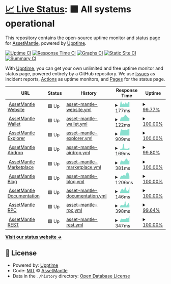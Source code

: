 # [📈 Live Status](https://status.assetmantle.one): <!--live status--> **🟩 All systems operational**

This repository contains the open-source uptime monitor and status page for [AssetMantle](https://assetmantle.one), powered by [Upptime](https://github.com/upptime/upptime).

[![Uptime CI](https://github.com/AssetMantle/status/workflows/Uptime%20CI/badge.svg)](https://github.com/AssetMantle/status/actions?query=workflow%3A%22Uptime+CI%22)
[![Response Time CI](https://github.com/AssetMantle/status/workflows/Response%20Time%20CI/badge.svg)](https://github.com/AssetMantle/status/actions?query=workflow%3A%22Response+Time+CI%22)
[![Graphs CI](https://github.com/AssetMantle/status/workflows/Graphs%20CI/badge.svg)](https://github.com/AssetMantle/status/actions?query=workflow%3A%22Graphs+CI%22)
[![Static Site CI](https://github.com/AssetMantle/status/workflows/Static%20Site%20CI/badge.svg)](https://github.com/AssetMantle/status/actions?query=workflow%3A%22Static+Site+CI%22)
[![Summary CI](https://github.com/AssetMantle/status/workflows/Summary%20CI/badge.svg)](https://github.com/AssetMantle/status/actions?query=workflow%3A%22Summary+CI%22)

With [Upptime](https://upptime.js.org), you can get your own unlimited and free uptime monitor and status page, powered entirely by a GitHub repository. We use [Issues](https://github.com/AssetMantle/status/issues) as incident reports, [Actions](https://github.com/AssetMantle/status/actions) as uptime monitors, and [Pages](https://status.assetmantle.one) for the status page.

<!--start: status pages-->
<!-- This summary is generated by Upptime (https://github.com/upptime/upptime) -->
<!-- Do not edit this manually, your changes will be overwritten -->
<!-- prettier-ignore -->
| URL | Status | History | Response Time | Uptime |
| --- | ------ | ------- | ------------- | ------ |
| <img alt="" src="https://favicons.githubusercontent.com/assetmantle.one" height="13"> [AssetMantle Website](https://assetmantle.one) | 🟩 Up | [asset-mantle-website.yml](https://github.com/AssetMantle/status/commits/HEAD/history/asset-mantle-website.yml) | <details><summary><img alt="Response time graph" src="./graphs/asset-mantle-website/response-time-week.png" height="20"> 177ms</summary><br><a href="https://status.assetmantle.one/history/asset-mantle-website"><img alt="Response time 177" src="https://img.shields.io/endpoint?url=https%3A%2F%2Fraw.githubusercontent.com%2FAssetMantle%2Fstatus%2FHEAD%2Fapi%2Fasset-mantle-website%2Fresponse-time.json"></a><br><a href="https://status.assetmantle.one/history/asset-mantle-website"><img alt="24-hour response time 222" src="https://img.shields.io/endpoint?url=https%3A%2F%2Fraw.githubusercontent.com%2FAssetMantle%2Fstatus%2FHEAD%2Fapi%2Fasset-mantle-website%2Fresponse-time-day.json"></a><br><a href="https://status.assetmantle.one/history/asset-mantle-website"><img alt="7-day response time 177" src="https://img.shields.io/endpoint?url=https%3A%2F%2Fraw.githubusercontent.com%2FAssetMantle%2Fstatus%2FHEAD%2Fapi%2Fasset-mantle-website%2Fresponse-time-week.json"></a><br><a href="https://status.assetmantle.one/history/asset-mantle-website"><img alt="30-day response time 177" src="https://img.shields.io/endpoint?url=https%3A%2F%2Fraw.githubusercontent.com%2FAssetMantle%2Fstatus%2FHEAD%2Fapi%2Fasset-mantle-website%2Fresponse-time-month.json"></a><br><a href="https://status.assetmantle.one/history/asset-mantle-website"><img alt="1-year response time 177" src="https://img.shields.io/endpoint?url=https%3A%2F%2Fraw.githubusercontent.com%2FAssetMantle%2Fstatus%2FHEAD%2Fapi%2Fasset-mantle-website%2Fresponse-time-year.json"></a></details> | <details><summary><a href="https://status.assetmantle.one/history/asset-mantle-website">99.77%</a></summary><a href="https://status.assetmantle.one/history/asset-mantle-website"><img alt="All-time uptime 99.77%" src="https://img.shields.io/endpoint?url=https%3A%2F%2Fraw.githubusercontent.com%2FAssetMantle%2Fstatus%2FHEAD%2Fapi%2Fasset-mantle-website%2Fuptime.json"></a><br><a href="https://status.assetmantle.one/history/asset-mantle-website"><img alt="24-hour uptime 100.00%" src="https://img.shields.io/endpoint?url=https%3A%2F%2Fraw.githubusercontent.com%2FAssetMantle%2Fstatus%2FHEAD%2Fapi%2Fasset-mantle-website%2Fuptime-day.json"></a><br><a href="https://status.assetmantle.one/history/asset-mantle-website"><img alt="7-day uptime 99.77%" src="https://img.shields.io/endpoint?url=https%3A%2F%2Fraw.githubusercontent.com%2FAssetMantle%2Fstatus%2FHEAD%2Fapi%2Fasset-mantle-website%2Fuptime-week.json"></a><br><a href="https://status.assetmantle.one/history/asset-mantle-website"><img alt="30-day uptime 99.77%" src="https://img.shields.io/endpoint?url=https%3A%2F%2Fraw.githubusercontent.com%2FAssetMantle%2Fstatus%2FHEAD%2Fapi%2Fasset-mantle-website%2Fuptime-month.json"></a><br><a href="https://status.assetmantle.one/history/asset-mantle-website"><img alt="1-year uptime 99.77%" src="https://img.shields.io/endpoint?url=https%3A%2F%2Fraw.githubusercontent.com%2FAssetMantle%2Fstatus%2FHEAD%2Fapi%2Fasset-mantle-website%2Fuptime-year.json"></a></details>
| <img alt="" src="https://favicons.githubusercontent.com/wallet.assetmantle.one" height="13"> [AssetMantle Wallet](https://wallet.assetmantle.one) | 🟩 Up | [asset-mantle-wallet.yml](https://github.com/AssetMantle/status/commits/HEAD/history/asset-mantle-wallet.yml) | <details><summary><img alt="Response time graph" src="./graphs/asset-mantle-wallet/response-time-week.png" height="20"> 122ms</summary><br><a href="https://status.assetmantle.one/history/asset-mantle-wallet"><img alt="Response time 122" src="https://img.shields.io/endpoint?url=https%3A%2F%2Fraw.githubusercontent.com%2FAssetMantle%2Fstatus%2FHEAD%2Fapi%2Fasset-mantle-wallet%2Fresponse-time.json"></a><br><a href="https://status.assetmantle.one/history/asset-mantle-wallet"><img alt="24-hour response time 95" src="https://img.shields.io/endpoint?url=https%3A%2F%2Fraw.githubusercontent.com%2FAssetMantle%2Fstatus%2FHEAD%2Fapi%2Fasset-mantle-wallet%2Fresponse-time-day.json"></a><br><a href="https://status.assetmantle.one/history/asset-mantle-wallet"><img alt="7-day response time 122" src="https://img.shields.io/endpoint?url=https%3A%2F%2Fraw.githubusercontent.com%2FAssetMantle%2Fstatus%2FHEAD%2Fapi%2Fasset-mantle-wallet%2Fresponse-time-week.json"></a><br><a href="https://status.assetmantle.one/history/asset-mantle-wallet"><img alt="30-day response time 122" src="https://img.shields.io/endpoint?url=https%3A%2F%2Fraw.githubusercontent.com%2FAssetMantle%2Fstatus%2FHEAD%2Fapi%2Fasset-mantle-wallet%2Fresponse-time-month.json"></a><br><a href="https://status.assetmantle.one/history/asset-mantle-wallet"><img alt="1-year response time 122" src="https://img.shields.io/endpoint?url=https%3A%2F%2Fraw.githubusercontent.com%2FAssetMantle%2Fstatus%2FHEAD%2Fapi%2Fasset-mantle-wallet%2Fresponse-time-year.json"></a></details> | <details><summary><a href="https://status.assetmantle.one/history/asset-mantle-wallet">100.00%</a></summary><a href="https://status.assetmantle.one/history/asset-mantle-wallet"><img alt="All-time uptime 100.00%" src="https://img.shields.io/endpoint?url=https%3A%2F%2Fraw.githubusercontent.com%2FAssetMantle%2Fstatus%2FHEAD%2Fapi%2Fasset-mantle-wallet%2Fuptime.json"></a><br><a href="https://status.assetmantle.one/history/asset-mantle-wallet"><img alt="24-hour uptime 100.00%" src="https://img.shields.io/endpoint?url=https%3A%2F%2Fraw.githubusercontent.com%2FAssetMantle%2Fstatus%2FHEAD%2Fapi%2Fasset-mantle-wallet%2Fuptime-day.json"></a><br><a href="https://status.assetmantle.one/history/asset-mantle-wallet"><img alt="7-day uptime 100.00%" src="https://img.shields.io/endpoint?url=https%3A%2F%2Fraw.githubusercontent.com%2FAssetMantle%2Fstatus%2FHEAD%2Fapi%2Fasset-mantle-wallet%2Fuptime-week.json"></a><br><a href="https://status.assetmantle.one/history/asset-mantle-wallet"><img alt="30-day uptime 100.00%" src="https://img.shields.io/endpoint?url=https%3A%2F%2Fraw.githubusercontent.com%2FAssetMantle%2Fstatus%2FHEAD%2Fapi%2Fasset-mantle-wallet%2Fuptime-month.json"></a><br><a href="https://status.assetmantle.one/history/asset-mantle-wallet"><img alt="1-year uptime 100.00%" src="https://img.shields.io/endpoint?url=https%3A%2F%2Fraw.githubusercontent.com%2FAssetMantle%2Fstatus%2FHEAD%2Fapi%2Fasset-mantle-wallet%2Fuptime-year.json"></a></details>
| <img alt="" src="https://favicons.githubusercontent.com/explorer.assetmantle.one" height="13"> [AssetMantle Explorer](https://explorer.assetmantle.one) | 🟩 Up | [asset-mantle-explorer.yml](https://github.com/AssetMantle/status/commits/HEAD/history/asset-mantle-explorer.yml) | <details><summary><img alt="Response time graph" src="./graphs/asset-mantle-explorer/response-time-week.png" height="20"> 909ms</summary><br><a href="https://status.assetmantle.one/history/asset-mantle-explorer"><img alt="Response time 909" src="https://img.shields.io/endpoint?url=https%3A%2F%2Fraw.githubusercontent.com%2FAssetMantle%2Fstatus%2FHEAD%2Fapi%2Fasset-mantle-explorer%2Fresponse-time.json"></a><br><a href="https://status.assetmantle.one/history/asset-mantle-explorer"><img alt="24-hour response time 974" src="https://img.shields.io/endpoint?url=https%3A%2F%2Fraw.githubusercontent.com%2FAssetMantle%2Fstatus%2FHEAD%2Fapi%2Fasset-mantle-explorer%2Fresponse-time-day.json"></a><br><a href="https://status.assetmantle.one/history/asset-mantle-explorer"><img alt="7-day response time 909" src="https://img.shields.io/endpoint?url=https%3A%2F%2Fraw.githubusercontent.com%2FAssetMantle%2Fstatus%2FHEAD%2Fapi%2Fasset-mantle-explorer%2Fresponse-time-week.json"></a><br><a href="https://status.assetmantle.one/history/asset-mantle-explorer"><img alt="30-day response time 909" src="https://img.shields.io/endpoint?url=https%3A%2F%2Fraw.githubusercontent.com%2FAssetMantle%2Fstatus%2FHEAD%2Fapi%2Fasset-mantle-explorer%2Fresponse-time-month.json"></a><br><a href="https://status.assetmantle.one/history/asset-mantle-explorer"><img alt="1-year response time 909" src="https://img.shields.io/endpoint?url=https%3A%2F%2Fraw.githubusercontent.com%2FAssetMantle%2Fstatus%2FHEAD%2Fapi%2Fasset-mantle-explorer%2Fresponse-time-year.json"></a></details> | <details><summary><a href="https://status.assetmantle.one/history/asset-mantle-explorer">100.00%</a></summary><a href="https://status.assetmantle.one/history/asset-mantle-explorer"><img alt="All-time uptime 100.00%" src="https://img.shields.io/endpoint?url=https%3A%2F%2Fraw.githubusercontent.com%2FAssetMantle%2Fstatus%2FHEAD%2Fapi%2Fasset-mantle-explorer%2Fuptime.json"></a><br><a href="https://status.assetmantle.one/history/asset-mantle-explorer"><img alt="24-hour uptime 100.00%" src="https://img.shields.io/endpoint?url=https%3A%2F%2Fraw.githubusercontent.com%2FAssetMantle%2Fstatus%2FHEAD%2Fapi%2Fasset-mantle-explorer%2Fuptime-day.json"></a><br><a href="https://status.assetmantle.one/history/asset-mantle-explorer"><img alt="7-day uptime 100.00%" src="https://img.shields.io/endpoint?url=https%3A%2F%2Fraw.githubusercontent.com%2FAssetMantle%2Fstatus%2FHEAD%2Fapi%2Fasset-mantle-explorer%2Fuptime-week.json"></a><br><a href="https://status.assetmantle.one/history/asset-mantle-explorer"><img alt="30-day uptime 100.00%" src="https://img.shields.io/endpoint?url=https%3A%2F%2Fraw.githubusercontent.com%2FAssetMantle%2Fstatus%2FHEAD%2Fapi%2Fasset-mantle-explorer%2Fuptime-month.json"></a><br><a href="https://status.assetmantle.one/history/asset-mantle-explorer"><img alt="1-year uptime 100.00%" src="https://img.shields.io/endpoint?url=https%3A%2F%2Fraw.githubusercontent.com%2FAssetMantle%2Fstatus%2FHEAD%2Fapi%2Fasset-mantle-explorer%2Fuptime-year.json"></a></details>
| <img alt="" src="https://favicons.githubusercontent.com/airdrop.assetmantle.one" height="13"> [AssetMantle Airdrop](https://airdrop.assetmantle.one) | 🟩 Up | [asset-mantle-airdrop.yml](https://github.com/AssetMantle/status/commits/HEAD/history/asset-mantle-airdrop.yml) | <details><summary><img alt="Response time graph" src="./graphs/asset-mantle-airdrop/response-time-week.png" height="20"> 169ms</summary><br><a href="https://status.assetmantle.one/history/asset-mantle-airdrop"><img alt="Response time 169" src="https://img.shields.io/endpoint?url=https%3A%2F%2Fraw.githubusercontent.com%2FAssetMantle%2Fstatus%2FHEAD%2Fapi%2Fasset-mantle-airdrop%2Fresponse-time.json"></a><br><a href="https://status.assetmantle.one/history/asset-mantle-airdrop"><img alt="24-hour response time 164" src="https://img.shields.io/endpoint?url=https%3A%2F%2Fraw.githubusercontent.com%2FAssetMantle%2Fstatus%2FHEAD%2Fapi%2Fasset-mantle-airdrop%2Fresponse-time-day.json"></a><br><a href="https://status.assetmantle.one/history/asset-mantle-airdrop"><img alt="7-day response time 169" src="https://img.shields.io/endpoint?url=https%3A%2F%2Fraw.githubusercontent.com%2FAssetMantle%2Fstatus%2FHEAD%2Fapi%2Fasset-mantle-airdrop%2Fresponse-time-week.json"></a><br><a href="https://status.assetmantle.one/history/asset-mantle-airdrop"><img alt="30-day response time 169" src="https://img.shields.io/endpoint?url=https%3A%2F%2Fraw.githubusercontent.com%2FAssetMantle%2Fstatus%2FHEAD%2Fapi%2Fasset-mantle-airdrop%2Fresponse-time-month.json"></a><br><a href="https://status.assetmantle.one/history/asset-mantle-airdrop"><img alt="1-year response time 169" src="https://img.shields.io/endpoint?url=https%3A%2F%2Fraw.githubusercontent.com%2FAssetMantle%2Fstatus%2FHEAD%2Fapi%2Fasset-mantle-airdrop%2Fresponse-time-year.json"></a></details> | <details><summary><a href="https://status.assetmantle.one/history/asset-mantle-airdrop">99.80%</a></summary><a href="https://status.assetmantle.one/history/asset-mantle-airdrop"><img alt="All-time uptime 99.80%" src="https://img.shields.io/endpoint?url=https%3A%2F%2Fraw.githubusercontent.com%2FAssetMantle%2Fstatus%2FHEAD%2Fapi%2Fasset-mantle-airdrop%2Fuptime.json"></a><br><a href="https://status.assetmantle.one/history/asset-mantle-airdrop"><img alt="24-hour uptime 100.00%" src="https://img.shields.io/endpoint?url=https%3A%2F%2Fraw.githubusercontent.com%2FAssetMantle%2Fstatus%2FHEAD%2Fapi%2Fasset-mantle-airdrop%2Fuptime-day.json"></a><br><a href="https://status.assetmantle.one/history/asset-mantle-airdrop"><img alt="7-day uptime 99.80%" src="https://img.shields.io/endpoint?url=https%3A%2F%2Fraw.githubusercontent.com%2FAssetMantle%2Fstatus%2FHEAD%2Fapi%2Fasset-mantle-airdrop%2Fuptime-week.json"></a><br><a href="https://status.assetmantle.one/history/asset-mantle-airdrop"><img alt="30-day uptime 99.80%" src="https://img.shields.io/endpoint?url=https%3A%2F%2Fraw.githubusercontent.com%2FAssetMantle%2Fstatus%2FHEAD%2Fapi%2Fasset-mantle-airdrop%2Fuptime-month.json"></a><br><a href="https://status.assetmantle.one/history/asset-mantle-airdrop"><img alt="1-year uptime 99.80%" src="https://img.shields.io/endpoint?url=https%3A%2F%2Fraw.githubusercontent.com%2FAssetMantle%2Fstatus%2FHEAD%2Fapi%2Fasset-mantle-airdrop%2Fuptime-year.json"></a></details>
| <img alt="" src="https://favicons.githubusercontent.com/marketplace.assetmantle.one" height="13"> [AssetMantle Marketplace](https://marketplace.assetmantle.one) | 🟩 Up | [asset-mantle-marketplace.yml](https://github.com/AssetMantle/status/commits/HEAD/history/asset-mantle-marketplace.yml) | <details><summary><img alt="Response time graph" src="./graphs/asset-mantle-marketplace/response-time-week.png" height="20"> 381ms</summary><br><a href="https://status.assetmantle.one/history/asset-mantle-marketplace"><img alt="Response time 381" src="https://img.shields.io/endpoint?url=https%3A%2F%2Fraw.githubusercontent.com%2FAssetMantle%2Fstatus%2FHEAD%2Fapi%2Fasset-mantle-marketplace%2Fresponse-time.json"></a><br><a href="https://status.assetmantle.one/history/asset-mantle-marketplace"><img alt="24-hour response time 369" src="https://img.shields.io/endpoint?url=https%3A%2F%2Fraw.githubusercontent.com%2FAssetMantle%2Fstatus%2FHEAD%2Fapi%2Fasset-mantle-marketplace%2Fresponse-time-day.json"></a><br><a href="https://status.assetmantle.one/history/asset-mantle-marketplace"><img alt="7-day response time 381" src="https://img.shields.io/endpoint?url=https%3A%2F%2Fraw.githubusercontent.com%2FAssetMantle%2Fstatus%2FHEAD%2Fapi%2Fasset-mantle-marketplace%2Fresponse-time-week.json"></a><br><a href="https://status.assetmantle.one/history/asset-mantle-marketplace"><img alt="30-day response time 381" src="https://img.shields.io/endpoint?url=https%3A%2F%2Fraw.githubusercontent.com%2FAssetMantle%2Fstatus%2FHEAD%2Fapi%2Fasset-mantle-marketplace%2Fresponse-time-month.json"></a><br><a href="https://status.assetmantle.one/history/asset-mantle-marketplace"><img alt="1-year response time 381" src="https://img.shields.io/endpoint?url=https%3A%2F%2Fraw.githubusercontent.com%2FAssetMantle%2Fstatus%2FHEAD%2Fapi%2Fasset-mantle-marketplace%2Fresponse-time-year.json"></a></details> | <details><summary><a href="https://status.assetmantle.one/history/asset-mantle-marketplace">100.00%</a></summary><a href="https://status.assetmantle.one/history/asset-mantle-marketplace"><img alt="All-time uptime 100.00%" src="https://img.shields.io/endpoint?url=https%3A%2F%2Fraw.githubusercontent.com%2FAssetMantle%2Fstatus%2FHEAD%2Fapi%2Fasset-mantle-marketplace%2Fuptime.json"></a><br><a href="https://status.assetmantle.one/history/asset-mantle-marketplace"><img alt="24-hour uptime 100.00%" src="https://img.shields.io/endpoint?url=https%3A%2F%2Fraw.githubusercontent.com%2FAssetMantle%2Fstatus%2FHEAD%2Fapi%2Fasset-mantle-marketplace%2Fuptime-day.json"></a><br><a href="https://status.assetmantle.one/history/asset-mantle-marketplace"><img alt="7-day uptime 100.00%" src="https://img.shields.io/endpoint?url=https%3A%2F%2Fraw.githubusercontent.com%2FAssetMantle%2Fstatus%2FHEAD%2Fapi%2Fasset-mantle-marketplace%2Fuptime-week.json"></a><br><a href="https://status.assetmantle.one/history/asset-mantle-marketplace"><img alt="30-day uptime 100.00%" src="https://img.shields.io/endpoint?url=https%3A%2F%2Fraw.githubusercontent.com%2FAssetMantle%2Fstatus%2FHEAD%2Fapi%2Fasset-mantle-marketplace%2Fuptime-month.json"></a><br><a href="https://status.assetmantle.one/history/asset-mantle-marketplace"><img alt="1-year uptime 100.00%" src="https://img.shields.io/endpoint?url=https%3A%2F%2Fraw.githubusercontent.com%2FAssetMantle%2Fstatus%2FHEAD%2Fapi%2Fasset-mantle-marketplace%2Fuptime-year.json"></a></details>
| <img alt="" src="https://favicons.githubusercontent.com/blog.assetmantle.one" height="13"> [AssetMantle Blog](https://blog.assetmantle.one) | 🟩 Up | [asset-mantle-blog.yml](https://github.com/AssetMantle/status/commits/HEAD/history/asset-mantle-blog.yml) | <details><summary><img alt="Response time graph" src="./graphs/asset-mantle-blog/response-time-week.png" height="20"> 1206ms</summary><br><a href="https://status.assetmantle.one/history/asset-mantle-blog"><img alt="Response time 1206" src="https://img.shields.io/endpoint?url=https%3A%2F%2Fraw.githubusercontent.com%2FAssetMantle%2Fstatus%2FHEAD%2Fapi%2Fasset-mantle-blog%2Fresponse-time.json"></a><br><a href="https://status.assetmantle.one/history/asset-mantle-blog"><img alt="24-hour response time 1370" src="https://img.shields.io/endpoint?url=https%3A%2F%2Fraw.githubusercontent.com%2FAssetMantle%2Fstatus%2FHEAD%2Fapi%2Fasset-mantle-blog%2Fresponse-time-day.json"></a><br><a href="https://status.assetmantle.one/history/asset-mantle-blog"><img alt="7-day response time 1206" src="https://img.shields.io/endpoint?url=https%3A%2F%2Fraw.githubusercontent.com%2FAssetMantle%2Fstatus%2FHEAD%2Fapi%2Fasset-mantle-blog%2Fresponse-time-week.json"></a><br><a href="https://status.assetmantle.one/history/asset-mantle-blog"><img alt="30-day response time 1206" src="https://img.shields.io/endpoint?url=https%3A%2F%2Fraw.githubusercontent.com%2FAssetMantle%2Fstatus%2FHEAD%2Fapi%2Fasset-mantle-blog%2Fresponse-time-month.json"></a><br><a href="https://status.assetmantle.one/history/asset-mantle-blog"><img alt="1-year response time 1206" src="https://img.shields.io/endpoint?url=https%3A%2F%2Fraw.githubusercontent.com%2FAssetMantle%2Fstatus%2FHEAD%2Fapi%2Fasset-mantle-blog%2Fresponse-time-year.json"></a></details> | <details><summary><a href="https://status.assetmantle.one/history/asset-mantle-blog">100.00%</a></summary><a href="https://status.assetmantle.one/history/asset-mantle-blog"><img alt="All-time uptime 100.00%" src="https://img.shields.io/endpoint?url=https%3A%2F%2Fraw.githubusercontent.com%2FAssetMantle%2Fstatus%2FHEAD%2Fapi%2Fasset-mantle-blog%2Fuptime.json"></a><br><a href="https://status.assetmantle.one/history/asset-mantle-blog"><img alt="24-hour uptime 100.00%" src="https://img.shields.io/endpoint?url=https%3A%2F%2Fraw.githubusercontent.com%2FAssetMantle%2Fstatus%2FHEAD%2Fapi%2Fasset-mantle-blog%2Fuptime-day.json"></a><br><a href="https://status.assetmantle.one/history/asset-mantle-blog"><img alt="7-day uptime 100.00%" src="https://img.shields.io/endpoint?url=https%3A%2F%2Fraw.githubusercontent.com%2FAssetMantle%2Fstatus%2FHEAD%2Fapi%2Fasset-mantle-blog%2Fuptime-week.json"></a><br><a href="https://status.assetmantle.one/history/asset-mantle-blog"><img alt="30-day uptime 100.00%" src="https://img.shields.io/endpoint?url=https%3A%2F%2Fraw.githubusercontent.com%2FAssetMantle%2Fstatus%2FHEAD%2Fapi%2Fasset-mantle-blog%2Fuptime-month.json"></a><br><a href="https://status.assetmantle.one/history/asset-mantle-blog"><img alt="1-year uptime 100.00%" src="https://img.shields.io/endpoint?url=https%3A%2F%2Fraw.githubusercontent.com%2FAssetMantle%2Fstatus%2FHEAD%2Fapi%2Fasset-mantle-blog%2Fuptime-year.json"></a></details>
| <img alt="" src="https://favicons.githubusercontent.com/docs.assetmantle.one" height="13"> [AssetMantle Documentation](https://docs.assetmantle.one) | 🟩 Up | [asset-mantle-documentation.yml](https://github.com/AssetMantle/status/commits/HEAD/history/asset-mantle-documentation.yml) | <details><summary><img alt="Response time graph" src="./graphs/asset-mantle-documentation/response-time-week.png" height="20"> 146ms</summary><br><a href="https://status.assetmantle.one/history/asset-mantle-documentation"><img alt="Response time 146" src="https://img.shields.io/endpoint?url=https%3A%2F%2Fraw.githubusercontent.com%2FAssetMantle%2Fstatus%2FHEAD%2Fapi%2Fasset-mantle-documentation%2Fresponse-time.json"></a><br><a href="https://status.assetmantle.one/history/asset-mantle-documentation"><img alt="24-hour response time 160" src="https://img.shields.io/endpoint?url=https%3A%2F%2Fraw.githubusercontent.com%2FAssetMantle%2Fstatus%2FHEAD%2Fapi%2Fasset-mantle-documentation%2Fresponse-time-day.json"></a><br><a href="https://status.assetmantle.one/history/asset-mantle-documentation"><img alt="7-day response time 146" src="https://img.shields.io/endpoint?url=https%3A%2F%2Fraw.githubusercontent.com%2FAssetMantle%2Fstatus%2FHEAD%2Fapi%2Fasset-mantle-documentation%2Fresponse-time-week.json"></a><br><a href="https://status.assetmantle.one/history/asset-mantle-documentation"><img alt="30-day response time 146" src="https://img.shields.io/endpoint?url=https%3A%2F%2Fraw.githubusercontent.com%2FAssetMantle%2Fstatus%2FHEAD%2Fapi%2Fasset-mantle-documentation%2Fresponse-time-month.json"></a><br><a href="https://status.assetmantle.one/history/asset-mantle-documentation"><img alt="1-year response time 146" src="https://img.shields.io/endpoint?url=https%3A%2F%2Fraw.githubusercontent.com%2FAssetMantle%2Fstatus%2FHEAD%2Fapi%2Fasset-mantle-documentation%2Fresponse-time-year.json"></a></details> | <details><summary><a href="https://status.assetmantle.one/history/asset-mantle-documentation">100.00%</a></summary><a href="https://status.assetmantle.one/history/asset-mantle-documentation"><img alt="All-time uptime 100.00%" src="https://img.shields.io/endpoint?url=https%3A%2F%2Fraw.githubusercontent.com%2FAssetMantle%2Fstatus%2FHEAD%2Fapi%2Fasset-mantle-documentation%2Fuptime.json"></a><br><a href="https://status.assetmantle.one/history/asset-mantle-documentation"><img alt="24-hour uptime 100.00%" src="https://img.shields.io/endpoint?url=https%3A%2F%2Fraw.githubusercontent.com%2FAssetMantle%2Fstatus%2FHEAD%2Fapi%2Fasset-mantle-documentation%2Fuptime-day.json"></a><br><a href="https://status.assetmantle.one/history/asset-mantle-documentation"><img alt="7-day uptime 100.00%" src="https://img.shields.io/endpoint?url=https%3A%2F%2Fraw.githubusercontent.com%2FAssetMantle%2Fstatus%2FHEAD%2Fapi%2Fasset-mantle-documentation%2Fuptime-week.json"></a><br><a href="https://status.assetmantle.one/history/asset-mantle-documentation"><img alt="30-day uptime 100.00%" src="https://img.shields.io/endpoint?url=https%3A%2F%2Fraw.githubusercontent.com%2FAssetMantle%2Fstatus%2FHEAD%2Fapi%2Fasset-mantle-documentation%2Fuptime-month.json"></a><br><a href="https://status.assetmantle.one/history/asset-mantle-documentation"><img alt="1-year uptime 100.00%" src="https://img.shields.io/endpoint?url=https%3A%2F%2Fraw.githubusercontent.com%2FAssetMantle%2Fstatus%2FHEAD%2Fapi%2Fasset-mantle-documentation%2Fuptime-year.json"></a></details>
| <img alt="" src="https://favicons.githubusercontent.com/rpc.assetmantle.one" height="13"> [AssetMantle RPC](https://rpc.assetmantle.one/net_info) | 🟩 Up | [asset-mantle-rpc.yml](https://github.com/AssetMantle/status/commits/HEAD/history/asset-mantle-rpc.yml) | <details><summary><img alt="Response time graph" src="./graphs/asset-mantle-rpc/response-time-week.png" height="20"> 398ms</summary><br><a href="https://status.assetmantle.one/history/asset-mantle-rpc"><img alt="Response time 398" src="https://img.shields.io/endpoint?url=https%3A%2F%2Fraw.githubusercontent.com%2FAssetMantle%2Fstatus%2FHEAD%2Fapi%2Fasset-mantle-rpc%2Fresponse-time.json"></a><br><a href="https://status.assetmantle.one/history/asset-mantle-rpc"><img alt="24-hour response time 416" src="https://img.shields.io/endpoint?url=https%3A%2F%2Fraw.githubusercontent.com%2FAssetMantle%2Fstatus%2FHEAD%2Fapi%2Fasset-mantle-rpc%2Fresponse-time-day.json"></a><br><a href="https://status.assetmantle.one/history/asset-mantle-rpc"><img alt="7-day response time 398" src="https://img.shields.io/endpoint?url=https%3A%2F%2Fraw.githubusercontent.com%2FAssetMantle%2Fstatus%2FHEAD%2Fapi%2Fasset-mantle-rpc%2Fresponse-time-week.json"></a><br><a href="https://status.assetmantle.one/history/asset-mantle-rpc"><img alt="30-day response time 398" src="https://img.shields.io/endpoint?url=https%3A%2F%2Fraw.githubusercontent.com%2FAssetMantle%2Fstatus%2FHEAD%2Fapi%2Fasset-mantle-rpc%2Fresponse-time-month.json"></a><br><a href="https://status.assetmantle.one/history/asset-mantle-rpc"><img alt="1-year response time 398" src="https://img.shields.io/endpoint?url=https%3A%2F%2Fraw.githubusercontent.com%2FAssetMantle%2Fstatus%2FHEAD%2Fapi%2Fasset-mantle-rpc%2Fresponse-time-year.json"></a></details> | <details><summary><a href="https://status.assetmantle.one/history/asset-mantle-rpc">99.64%</a></summary><a href="https://status.assetmantle.one/history/asset-mantle-rpc"><img alt="All-time uptime 99.64%" src="https://img.shields.io/endpoint?url=https%3A%2F%2Fraw.githubusercontent.com%2FAssetMantle%2Fstatus%2FHEAD%2Fapi%2Fasset-mantle-rpc%2Fuptime.json"></a><br><a href="https://status.assetmantle.one/history/asset-mantle-rpc"><img alt="24-hour uptime 99.51%" src="https://img.shields.io/endpoint?url=https%3A%2F%2Fraw.githubusercontent.com%2FAssetMantle%2Fstatus%2FHEAD%2Fapi%2Fasset-mantle-rpc%2Fuptime-day.json"></a><br><a href="https://status.assetmantle.one/history/asset-mantle-rpc"><img alt="7-day uptime 99.64%" src="https://img.shields.io/endpoint?url=https%3A%2F%2Fraw.githubusercontent.com%2FAssetMantle%2Fstatus%2FHEAD%2Fapi%2Fasset-mantle-rpc%2Fuptime-week.json"></a><br><a href="https://status.assetmantle.one/history/asset-mantle-rpc"><img alt="30-day uptime 99.64%" src="https://img.shields.io/endpoint?url=https%3A%2F%2Fraw.githubusercontent.com%2FAssetMantle%2Fstatus%2FHEAD%2Fapi%2Fasset-mantle-rpc%2Fuptime-month.json"></a><br><a href="https://status.assetmantle.one/history/asset-mantle-rpc"><img alt="1-year uptime 99.64%" src="https://img.shields.io/endpoint?url=https%3A%2F%2Fraw.githubusercontent.com%2FAssetMantle%2Fstatus%2FHEAD%2Fapi%2Fasset-mantle-rpc%2Fuptime-year.json"></a></details>
| <img alt="" src="https://favicons.githubusercontent.com/rest.assetmantle.one" height="13"> [AssetMantle REST](https://rest.assetmantle.one/node_info) | 🟩 Up | [asset-mantle-rest.yml](https://github.com/AssetMantle/status/commits/HEAD/history/asset-mantle-rest.yml) | <details><summary><img alt="Response time graph" src="./graphs/asset-mantle-rest/response-time-week.png" height="20"> 347ms</summary><br><a href="https://status.assetmantle.one/history/asset-mantle-rest"><img alt="Response time 347" src="https://img.shields.io/endpoint?url=https%3A%2F%2Fraw.githubusercontent.com%2FAssetMantle%2Fstatus%2FHEAD%2Fapi%2Fasset-mantle-rest%2Fresponse-time.json"></a><br><a href="https://status.assetmantle.one/history/asset-mantle-rest"><img alt="24-hour response time 460" src="https://img.shields.io/endpoint?url=https%3A%2F%2Fraw.githubusercontent.com%2FAssetMantle%2Fstatus%2FHEAD%2Fapi%2Fasset-mantle-rest%2Fresponse-time-day.json"></a><br><a href="https://status.assetmantle.one/history/asset-mantle-rest"><img alt="7-day response time 347" src="https://img.shields.io/endpoint?url=https%3A%2F%2Fraw.githubusercontent.com%2FAssetMantle%2Fstatus%2FHEAD%2Fapi%2Fasset-mantle-rest%2Fresponse-time-week.json"></a><br><a href="https://status.assetmantle.one/history/asset-mantle-rest"><img alt="30-day response time 347" src="https://img.shields.io/endpoint?url=https%3A%2F%2Fraw.githubusercontent.com%2FAssetMantle%2Fstatus%2FHEAD%2Fapi%2Fasset-mantle-rest%2Fresponse-time-month.json"></a><br><a href="https://status.assetmantle.one/history/asset-mantle-rest"><img alt="1-year response time 347" src="https://img.shields.io/endpoint?url=https%3A%2F%2Fraw.githubusercontent.com%2FAssetMantle%2Fstatus%2FHEAD%2Fapi%2Fasset-mantle-rest%2Fresponse-time-year.json"></a></details> | <details><summary><a href="https://status.assetmantle.one/history/asset-mantle-rest">100.00%</a></summary><a href="https://status.assetmantle.one/history/asset-mantle-rest"><img alt="All-time uptime 100.00%" src="https://img.shields.io/endpoint?url=https%3A%2F%2Fraw.githubusercontent.com%2FAssetMantle%2Fstatus%2FHEAD%2Fapi%2Fasset-mantle-rest%2Fuptime.json"></a><br><a href="https://status.assetmantle.one/history/asset-mantle-rest"><img alt="24-hour uptime 100.00%" src="https://img.shields.io/endpoint?url=https%3A%2F%2Fraw.githubusercontent.com%2FAssetMantle%2Fstatus%2FHEAD%2Fapi%2Fasset-mantle-rest%2Fuptime-day.json"></a><br><a href="https://status.assetmantle.one/history/asset-mantle-rest"><img alt="7-day uptime 100.00%" src="https://img.shields.io/endpoint?url=https%3A%2F%2Fraw.githubusercontent.com%2FAssetMantle%2Fstatus%2FHEAD%2Fapi%2Fasset-mantle-rest%2Fuptime-week.json"></a><br><a href="https://status.assetmantle.one/history/asset-mantle-rest"><img alt="30-day uptime 100.00%" src="https://img.shields.io/endpoint?url=https%3A%2F%2Fraw.githubusercontent.com%2FAssetMantle%2Fstatus%2FHEAD%2Fapi%2Fasset-mantle-rest%2Fuptime-month.json"></a><br><a href="https://status.assetmantle.one/history/asset-mantle-rest"><img alt="1-year uptime 100.00%" src="https://img.shields.io/endpoint?url=https%3A%2F%2Fraw.githubusercontent.com%2FAssetMantle%2Fstatus%2FHEAD%2Fapi%2Fasset-mantle-rest%2Fuptime-year.json"></a></details>

<!--end: status pages-->

[**Visit our status website →**](https://status.assetmantle.one)

## 📄 License

- Powered by: [Upptime](https://github.com/upptime/upptime)
- Code: [MIT](./LICENSE) © [AssetMantle](https://assetmantle.one)
- Data in the `./history` directory: [Open Database License](https://opendatacommons.org/licenses/odbl/1-0/)
